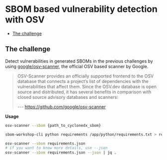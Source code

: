 # SBOM based vulnerability detection with OSV

- [The challenge](#the-challenge)

## The challenge

Detect vulnerabilities in generated SBOMs in the previous challenges by using [google/osv-scanner](https://github.com/google/osv-scanner), the official OSV based scanner by Google.

> OSV-Scanner provides an officially supported frontend to the OSV database that connects a project’s list of dependencies with the vulnerabilities that affect them. Since the OSV.dev database is open source and distributed, it has several benefits in comparison with closed source advisory databases and scanners:
>
> --- https://github.com/google/osv-scanner

**Usage**

```bash
osv-scanner --sbom {path_to_cyclonedx_sbom}
```

```bash
sbom-workshop-cli python requirements /app/python/requirements.txt > requirements.json

osv-scanner --sbom requirements.json
# if you want to know more details, use --json
osv-scanner --sbom requirements.json --json | jq .
```
